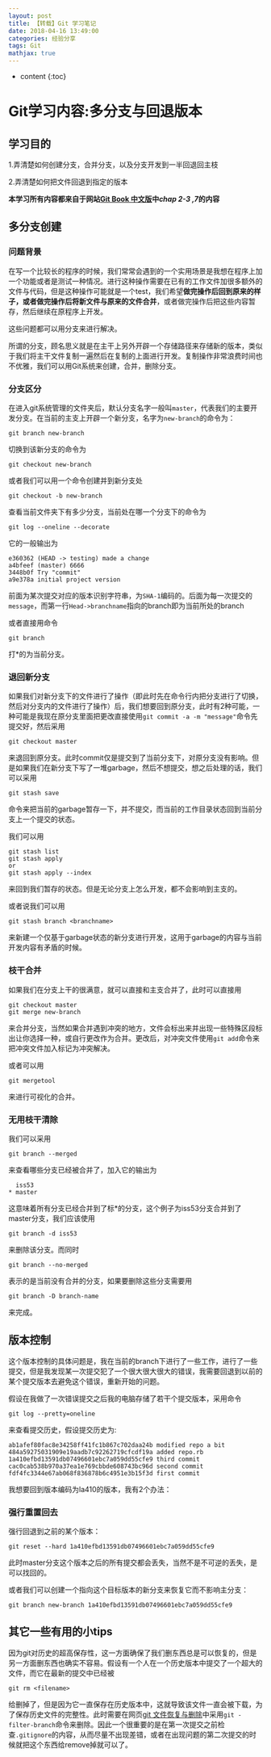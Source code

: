 ```yaml
---
layout: post
title: 【转载】Git 学习笔记
date: 2018-04-16 13:49:00
categories: 经验分享
tags: Git
mathjax: true
---
```

* content
{:toc}

# Git学习内容:多分支与回退版本

## 学习目的

1.弄清楚如何创建分支，合并分支，以及分支开发到一半回退回主枝

2.弄清楚如何把文件回退到指定的版本

**本学习所有内容都来自于网站[Git Book 中文版](https://git-scm.com/book/zh/v2)中*chap 2-3 ,7*的内容**




## 多分支创建

### 问题背景

在写一个比较长的程序的时候，我们常常会遇到的一个实用场景是我想在程序上加一个功能或者是测试一种情况。进行这种操作需要在已有的工作文件加很多额外的文件与代码，但是这种操作可能就是一个test，我们希望**做完操作后回到原来的样子，或者做完操作后将新文件与原来的文件合并**，或者做完操作后把这些内容暂存，然后继续在原程序上开发。

这些问题都可以用分支来进行解决。

所谓的分支，顾名思义就是在主干上另外开辟一个存储路径来存储新的版本，类似于我们将主干文件复制一遍然后在复制的上面进行开发。复制操作非常浪费时间也不优雅，我们可以用Git系统来创建，合并，删除分支。

### 分支区分

在进入git系统管理的文件夹后，默认分支名字一般叫`master`，代表我们的主要开发分支。在当前的主支上开辟一个新分支，名字为`new-branch`的命令为：

```shell
git branch new-branch
```

切换到该新分支的命令为

```shell
git checkout new-branch
```

或者我们可以用一个命令创建并到新分支处

```shell
git checkout -b new-branch
```

查看当前文件夹下有多少分支，当前处在哪一个分支下的命令为

```shell
git log --oneline --decorate
```

它的一般输出为

```shell
e360362 (HEAD -> testing) made a change
a4bfeef (master) 6666
3448b0f Try "commit"
a9e378a initial project version
```

前面为某次提交对应的版本识别字符串，为`SHA-1`编码的。后面为每一次提交的`message`，而第一行`Head->branchname`指向的branch即为当前所处的branch

或者直接用命令

```shell
git branch
```

打\*的为当前分支。

### 退回新分支

如果我们对新分支下的文件进行了操作（即此时先在命令行内把分支进行了切换，然后对分支内的文件进行了操作）后，我们想要回到原分支，此时有2种可能，一种可能是我现在原分支里面把更改直接使用`git commit -a -m "message"`命令先提交好，然后采用

```shell
git checkout master
```

来退回到原分支。此时commit仅是提交到了当前分支下，对原分支没有影响。但是如果我们在新分支下写了一堆garbage，然后不想提交，想之后处理的话，我们可以采用

```shell
git stash save
```

命令来把当前的garbage暂存一下，并不提交，而当前的工作目录状态回到当前分支上一个提交的状态。

我们可以用

```shell
git stash list
git stash apply
or
git stash apply --index
```

来回到我们暂存的状态。但是无论分支上怎么开发，都不会影响到主支的。

或者说我们可以用

```shell
git stash branch <branchname>
```

来新建一个仅基于garbage状态的新分支进行开发，这用于garbage的内容与当前开发内容有矛盾的时候。

### 枝干合并

如果我们在分支上干的很满意，就可以直接和主支合并了，此时可以直接用

```shell
git checkout master
git merge new-branch
```

来合并分支，当然如果合并遇到冲突的地方，文件会标出来并出现一些特殊区段标出让你选择一种，或自行更改作为合并。更改后，对冲突文件使用`git add`命令来把冲突文件加入标记为冲突解决。

或者可以用

```shell
git mergetool
```

来进行可视化的合并。

### 无用枝干清除

我们可以采用

```shell
git branch --merged
```

来查看哪些分支已经被合并了，加入它的输出为

```shell
  iss53
* master
```

这意味着所有分支已经合并到了标*的分支，这个例子为iss53分支合并到了master分支，我们应该使用

```shell
git branch -d iss53
```

来删除该分支。而同时

```shell
git branch --no-merged
```

表示的是当前没有合并的分支，如果要删除这些分支需要用

```shell
git branch -D branch-name
```

来完成。

## 版本控制

这个版本控制的具体问题是，我在当前的branch下进行了一些工作，进行了一些提交，但是我发现某一次提交犯了一个很大很大很大的错误，我需要回退到以前的某个提交版本去避免这个错误，重新开始的问题。

假设在我做了一次错误提交之后我的电脑存储了若干个提交版本，采用命令

```shell
git log --pretty=oneline
```

来查看提交历史，假设提交历史为:

```shell
ab1afef80fac8e34258ff41fc1b867c702daa24b modified repo a bit
484a59275031909e19aadb7c92262719cfcdf19a added repo.rb
1a410efbd13591db07496601ebc7a059dd55cfe9 third commit
cac0cab538b970a37ea1e769cbbde608743bc96d second commit
fdf4fc3344e67ab068f836878b6c4951e3b15f3d first commit
```

我想要回到版本编码为la410的版本，我有2个办法：

### 强行重置回去

强行回退到之前的某个版本：

```shell
git reset --hard 1a410efbd13591db07496601ebc7a059dd55cfe9
```

此时master分支这个版本之后的所有提交都会丢失，当然不是不可逆的丢失，是可以找回的。

或者我们可以创建一个指向这个目标版本的新分支来恢复它而不影响主分支：

```shell
git branch new-branch 1a410efbd13591db07496601ebc7a059dd55cfe9
```

## 其它一些有用的小tips

因为git对历史的超高保存性，这一方面确保了我们删东西总是可以恢复的，但是另一方面删东西也确实不容易。假设有一个人在一个历史版本中提交了一个超大的文件，而它在最新的提交中已经被

```
git rm <filename>
```

给删掉了，但是因为它一直保存在历史版本中，这就导致该文件一直会被下载，为了保存历史文件的完整性。此时需要在网页[git 文件恢复与删除](https://git-scm.com/book/zh/v2/Git-%E5%86%85%E9%83%A8%E5%8E%9F%E7%90%86-%E7%BB%B4%E6%8A%A4%E4%B8%8E%E6%95%B0%E6%8D%AE%E6%81%A2%E5%A4%8D)中采用`git -filter-branch`命令来删除。因此一个很重要的是在第一次提交之前检查`.gitignore`的内容，从而尽量不出现差错，或者在出现问题的第二次提交的时候就把这个东西给remove掉就可以了。

